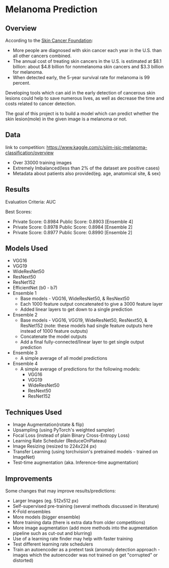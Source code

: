 # Melanoma Prediction



## Overview

According to the [Skin Cancer Foundation](https://www.skincancer.org/skin-cancer-information/skin-cancer-facts/):

* More people are diagnosed with skin cancer each year in the U.S. than all other cancers combined.
* The annual cost of treating skin cancers in the U.S. is estimated at $8.1 billion: about $4.8 billion for nonmelanoma skin cancers and $3.3 billion for melanoma.
* When detected early, the 5-year survival rate for melanoma is 99 percent.



Developing tools which can aid in the early detection of cancerous skin lesions could help to save numerous lives, as well as decrease the time and costs related to cancer detection.

The goal of this project is to build a model which can predict whether the skin lesion(mole) in the given image is a melanoma or not.

## Data 

link to competition: https://www.kaggle.com/c/siim-isic-melanoma-classification/overview

* Over 33000 training images
* Extremely Imbalanced(less than 2% of the dataset are positive cases)
* Metadata about patients also provided(eg. age, anatomical site, & sex)



## Results

Evaluation Criteria: AUC

Best Scores: 

* Private Score:   0.8984     Public Score:   0.8903    [Ensemble 4]
* Private Score:   0.8978     Public Score:   0.8984    [Ensemble 2]
* Private Score:   0.8977     Public Score:   0.8990    [Ensemble 2]



## Models Used

* VGG16
* VGG19
* WideResNet50
* ResNext50
* ResNet152
* EfficientNet (b0 - b7)
* Ensemble 1
  * Base models - VGG16, WideResNet50, & ResNext50 
  * Each 1000 feature output concatenated to give a 3000 feature layer
  * Added linear layers to get down to a single prediction
* Ensemble 2
  * Base models - VGG16, VGG19, WideResNet50,  ResNext50, & ResNet152 (note: these models had single feature outputs here instead of 1000 feature outputs)
  * Concatenate the model outputs
  * Add a final fully-connected/linear layer to get single output prediction
* Ensemble 3
  * A simple average of all model predictions
* Ensemble 4
  * A simple average of predictions for the following models:
    *  VGG16
    *  VGG19
    *  WideResNet50
    *  ResNext50
    *  ResNet152



## Techniques Used

* Image Augmentation(rotate & flip)
* Upsampling (using PyTorch's weighted sampler)
* Focal Loss (instead of plain Binary Cross-Entropy Loss)
* Learning Rate Scheduler (ReduceOnPlateau)
* Image Resizing (resized to 224x224 px)
* Transfer Learning (using torchvision's pretrained models - trained on ImageNet)
* Test-time augmentation (aka. Inference-time augmentation)



## Improvements

Some changes that may improve results/predictions:

* Larger Images (eg. 512x512 px)
* Self-supervised pre-training (several methods discussed in literature)
* K-Fold ensembles
* More models (bigger ensemble)
* More training data (there is extra data from older competitions)
* More image augmentation (add more methods into the augmentation pipeline such as cut-out and blurring)
* Use of a learning rate finder may help with faster training
* Test different learning rate schedulers
* Train an autoencoder as a pretext task (anomaly detection approach - images which the autoencoder was not trained on get "corrupted" or distorted)

